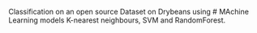Classification on an open source Dataset on Drybeans using # MAchine Learning models K-nearest neighbours, SVM and RandomForest.
